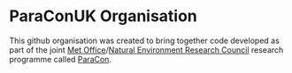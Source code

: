 ParaConUK Organisation
======================

This github organisation was created to bring together code developed as part of the joint [Met Office](https://www.metoffice.gov.uk/)/[Natural Environment Research Council](https://www.ukri.org/councils/nerc/) research programme called [ParaCon](https://www.metoffice.gov.uk/research/approach/collaboration/paracon).


